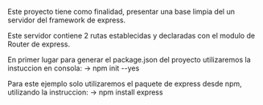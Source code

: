 Este proyecto tiene como finalidad, presentar una base limpia del un servidor del
framework de express.

Este servidor contiene 2 rutas establecidas y declaradas con el modulo de Router de express.

En primer lugar para generar el package.json del proyecto utilizaremos la instuccion en consola:
-> npm init --yes

Para este ejemplo solo utilizaremos el paquete de express desde npm,
utilizando la instruccion:
-> npm install express

